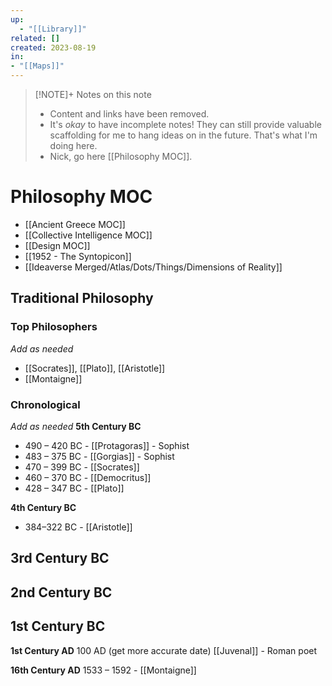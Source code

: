 ```yaml
---
up:
  - "[[Library]]"
related: []
created: 2023-08-19
in: 
- "[[Maps]]"
---
```


> [!NOTE]+ Notes on this note
> - Content and links have been removed.
> - It's *okay* to have incomplete notes! They can still provide valuable scaffolding for me to hang ideas on in the future. That's what I'm doing here.
> - Nick, go here [[Philosophy MOC]].

# Philosophy MOC
- [[Ancient Greece MOC]]
- [[Collective Intelligence MOC]]
- [[Design MOC]]
- [[1952 - The Syntopicon]]
- [[Ideaverse Merged/Atlas/Dots/Things/Dimensions of Reality]]


## Traditional Philosophy
### Top Philosophers
*Add as needed*
- [[Socrates]], [[Plato]], [[Aristotle]]
- [[Montaigne]]

### Chronological 

*Add as needed*
**5th Century BC**
- 490 – 420 BC - [[Protagoras]] - Sophist
- 483 – 375 BC - [[Gorgias]] - Sophist
- 470 – 399 BC - [[Socrates]]
- 460 – 370 BC - [[Democritus]]
- 428 – 347 BC - [[Plato]]

**4th Century BC**
- 384–322 BC - [[Aristotle]]

**3rd Century BC**
- 

**2nd Century BC**
- 

**1st Century BC**
- 

**1st Century AD**
100 AD (get more accurate date) [[Juvenal]] - Roman poet

**16th Century AD**
1533 – 1592 - [[Montaigne]]